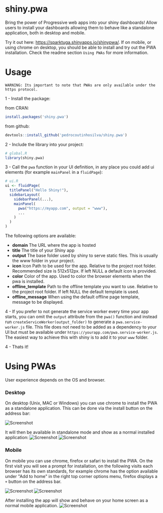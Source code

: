 # shiny.pwa
Bring the power of Progressive web apps into your shiny dashboards! Allow users to install your dashboards allowing them to behave like a standalone application, both in desktop and mobile.

Try it out here: https://sparktuga.shinyapps.io/shinypwa/. If on mobile, or using chrome on desktop, you should be able to install and try out the PWA installation. Check the readme section `Using PWAs` for more information.

# Usage
```
WARNING: Its important to note that PWAs are only available under the https protocol.
```

1 - Install the package:

from CRAN:
```R
install.packages('shiny.pwa')
```

from github:
```R
devtools::install_github('pedrocoutinhosilva/shiny.pwa')
```

2 - Include the library into your project:
```R
# global.R
library(shiny.pwa)
```

3 - Call the `pwa` function in your UI definition, in any place you could add ui elements (for example `mainPanel` in a `fluidPage`):
```R
# ui.R
ui <- fluidPage(
  titlePanel("Hello Shiny!"),
  sidebarLayout(
    sidebarPanel(...),
    mainPanel(
      pwa("https://myapp.com", output = "www"),
      ...
    )
  )
)
```
The following options are available:
- **domain** The URL where the app is hosted
- **title** The title of your Shiny app
- **output** The base folder used by shiny to serve static files. This is usually the www folder in your project.
- **icon** Icon Path to be used for the app. Relative to the project root folder. Recommended size is 512x512px. If left NULL a default icon is provided.
- **color** Color of the app. Used to color the browser elements when the pwa is installed.
- **offline_template** Path to the offline template you want to use. Relative to the project root folder. If left NULL the default template is used.
- **offline_message** When using the default offline page template, message to be displayed.

4 - If you prefer to not generate the service worker every time your app starts, you can omit the `output` attribute from the `pwa()` function and instead run `createServiceWorker(output_folder)` to generate a `pwa.service-worker.js` file. This file does not need to be added as a dependency to your UI but must be available under `https://yourapp.com/pwa.service-worker.js`. The easiest way to achieve this with shiny is to add it to your `www` folder.

4 - Thats it!

# Using PWAs
User experience depends on the OS and browser.

### Desktop
On desktop (Unix, MAC or Windows) you can use chrome to install the PWA as a standalone application. This can be done via the install button on the address bar:

![Screenshot](man/figures/chrome-desktop.png)

It will then be available in standalone mode and show as a normal installed application:
![Screenshot](man/figures/installed-desktop.png)
![Screenshot](man/figures/standalone-desktop.png)

### Mobile
On mobile you can use chrome, firefox or safari to install the PWA. On the first visit you will see a prompt for installation, on the following visits each browser has its own standards, for example chrome has the option available under "Add to home" in the right top corner options menu, firefox displays a `+` button on the address bar.

![Screenshot](man/figures/chrome-mobile.png)
![Screenshot](man/figures/firefox-mobile.png)

After installing the app will show and behave on your home screen as a normal mobile application.
![Screenshot](man/figures/installed-mobile.png)
